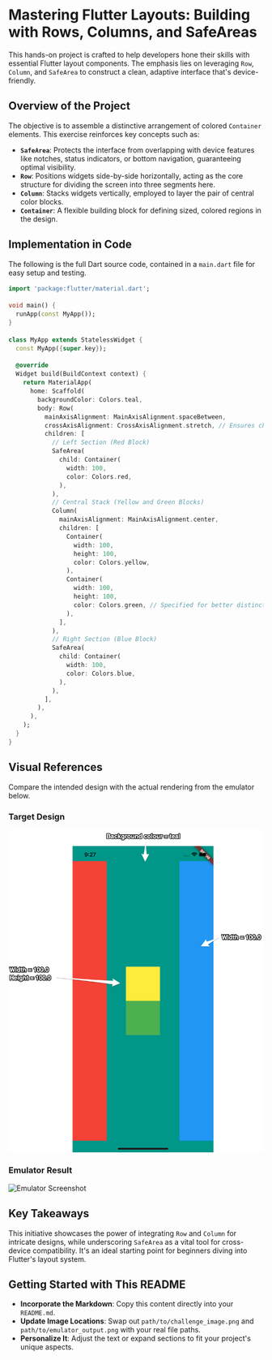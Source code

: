 # Mastering Flutter Layouts: Building with Rows, Columns, and SafeAreas

This hands-on project is crafted to help developers hone their skills with essential Flutter layout components. The emphasis lies on leveraging `Row`, `Column`, and `SafeArea` to construct a clean, adaptive interface that's device-friendly.

## Overview of the Project

The objective is to assemble a distinctive arrangement of colored `Container` elements. This exercise reinforces key concepts such as:

- **`SafeArea`**: Protects the interface from overlapping with device features like notches, status indicators, or bottom navigation, guaranteeing optimal visibility.
- **`Row`**: Positions widgets side-by-side horizontally, acting as the core structure for dividing the screen into three segments here.
- **`Column`**: Stacks widgets vertically, employed to layer the pair of central color blocks.
- **`Container`**: A flexible building block for defining sized, colored regions in the design.

## Implementation in Code

The following is the full Dart source code, contained in a `main.dart` file for easy setup and testing.

```dart
import 'package:flutter/material.dart';

void main() {
  runApp(const MyApp());
}

class MyApp extends StatelessWidget {
  const MyApp({super.key});

  @override
  Widget build(BuildContext context) {
    return MaterialApp(
      home: Scaffold(
        backgroundColor: Colors.teal,
        body: Row(
          mainAxisAlignment: MainAxisAlignment.spaceBetween,
          crossAxisAlignment: CrossAxisAlignment.stretch, // Ensures children expand vertically
          children: [
            // Left Section (Red Block)
            SafeArea(
              child: Container(
                width: 100,
                color: Colors.red,
              ),
            ),
            // Central Stack (Yellow and Green Blocks)
            Column(
              mainAxisAlignment: MainAxisAlignment.center,
              children: [
                Container(
                  width: 100,
                  height: 100,
                  color: Colors.yellow,
                ),
                Container(
                  width: 100,
                  height: 100,
                  color: Colors.green, // Specified for better distinction
                ),
              ],
            ),
            // Right Section (Blue Block)
            SafeArea(
              child: Container(
                width: 100,
                color: Colors.blue,
              ),
            ),
          ],
        ),
      ),
    );
  }
}
```

## Visual References

Compare the intended design with the actual rendering from the emulator below.

### Target Design
![Target Layout](Layout-Challenge-Specs.png)

### Emulator Result
![Emulator Screenshot](path/to/emulator_output.png)

## Key Takeaways

This initiative showcases the power of integrating `Row` and `Column` for intricate designs, while underscoring `SafeArea` as a vital tool for cross-device compatibility. It's an ideal starting point for beginners diving into Flutter's layout system.

## Getting Started with This README

- **Incorporate the Markdown**: Copy this content directly into your `README.md`.
- **Update Image Locations**: Swap out `path/to/challenge_image.png` and `path/to/emulator_output.png` with your real file paths.
- **Personalize It**: Adjust the text or expand sections to fit your project's unique aspects.

